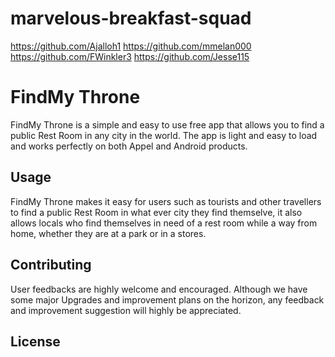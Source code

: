 # marvelous-breakfast-squad
https://github.com/Ajalloh1
https://github.com/mmelan000
https://github.com/FWinkler3
https://github.com/Jesse115
# FindMy Throne
FindMy Throne is a simple and easy to use free app that allows you to find a public 
Rest Room in any city in the world. The app is light and easy to load and works perfectly on both Appel and Android products.
## Usage
FindMy Throne makes it easy for users such as tourists and other travellers to find a public Rest Room in what ever city they find themselve, it also allows locals who find themselves in need of a rest room while a way from home, whether they are at a park or in a stores.

## Contributing
User feedbacks are highly welcome and encouraged. Although we have some major Upgrades and improvement plans on the horizon, any feedback and improvement suggestion will highly be appreciated. 
## License
